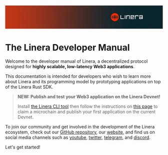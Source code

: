 ![The Linera banner](images/Linera-Header_1920x284px.svg)

# The Linera Developer Manual

Welcome to the developer manual of Linera, a decentralized protocol designed for
**highly scalable, low-latency Web3 applications**.

This documentation is intended for developers who wish to learn more about
Linera and its programming model by prototyping applications on top of the
Linera Rust SDK.

> **NEW: Publish and test your Web3 application on the Linera Devnet!**
>
> Install
> [the Linera CLI tool](http://localhost:3000/getting_started/installation.html#installing-from-cratesio)
> then follow the instructions on
> [this page](http://localhost:3000/getting_started/hello_linera.html#using-the-devnet)
> to claim a microchain and publish your first application on the current
> Devnet.

To join our community and get involved in the development of the Linera
ecosystem, check out our
[GitHub repository](https://github.com/linera-io/linera-protocol), our
[website](https://linera.io), and find us on social media channels such as
[youtube](https://www.youtube.com/@linera_io),
[twitter](https://twitter.com/linera_io),
[telegram](https://t.me/linera_official), and
[discord](https://discord.gg/linera).

Let's get started!
